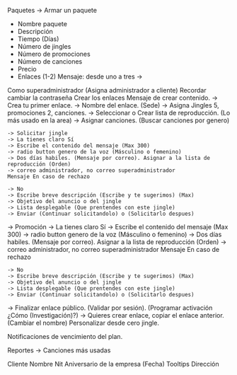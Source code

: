 Paquetes
-> Armar un paquete
- Nombre paquete
- Descripción
- Tiempo (Días)
- Número de jingles
- Número de promociones
- Número de canciones
- Precio 
- Enlaces (1-2) Mensaje: desde uno a tres
    -> 

Como superadministrador (Asigna administrador a cliente)
Recordar cambiar la contraseña
Crear los enlaces
Mensaje de crear contenido.
    -> Crea tu primer enlace. 
    -> Nombre del enlace. (Sede)
        -> Asigna Jingles 5, promociones 2, canciones.
        -> Seleccionar o Crear lista de reproducción. (Lo más usado en la area)
        -> Asignar canciones. (Buscar canciones por genero)
    
    -> Solicitar jingle
    -> La tienes claro Sí
    -> Escribe el contenido del mensaje (Max 300)
    -> radio button genero de la voz (Másculino o femenino)
    -> Dos días habiles. (Mensaje por correo). Asignar a la lista de reproducción (Orden)
    -> correo administrador, no correo superadministrador
    Mensaje En caso de rechazo

    -> No
    -> Escribe breve descripción (Escribe y te sugerimos) (Max)
    -> Objetivo del anuncio o del jingle
    -> Lista desplegable (Que prentendes con este jingle)
    -> Enviar (Continuar solicitandolo) o (Solicitarlo despues)

-> Promoción
-> La tienes claro Sí
    -> Escribe el contenido del mensaje (Max 300)
    -> radio button genero de la voz (Másculino o femenino)
    -> Dos días habiles. (Mensaje por correo). Asignar a la lista de reproducción (Orden)
    -> correo administrador, no correo superadministrador
    Mensaje En caso de rechazo

    -> No
    -> Escribe breve descripción (Escribe y te sugerimos) (Max)
    -> Objetivo del anuncio o del jingle
    -> Lista desplegable (Que prentendes con este jingle)
    -> Enviar (Continuar solicitandolo) o (Solicitarlo despues)

-> Finalizar enlace público. (Validar por sesión). (Programar activación ¿Cómo (Investigación)?)
-> Quieres crear enlace, copiar el enlace anterior. (Cambiar el nombre) Personalizar desde cero jingle.

Notificaciones de vencimiento del plan.

Reportes
-> Canciones más usadas


Cliente
Nombre
Nit
Aniversario de la empresa (Fecha) Tooltips
Dirección